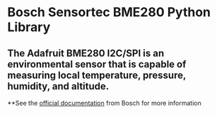 # Bosch Sensortec BME280 Python Library

## The Adafruit BME280 I2C/SPI is an environmental sensor that is capable of measuring local temperature, pressure, humidity, and altitude. 


**See the [official documentation](https://www.bosch-sensortec.com/products/environmental-sensors/humidity-sensors-bme280/) from Bosch for more information